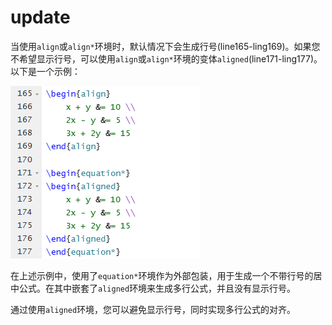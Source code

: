 # update

当使用`align`或`align*`环境时，默认情况下会生成行号(line165-ling169)。如果您不希望显示行号，可以使用`align`或`align*`环境的变体`aligned`(line171-ling177)。以下是一个示例：

![align](image/align.png)

在上述示例中，使用了`equation*`环境作为外部包装，用于生成一个不带行号的居中公式。在其中嵌套了`aligned`环境来生成多行公式，并且没有显示行号。

通过使用`aligned`环境，您可以避免显示行号，同时实现多行公式的对齐。